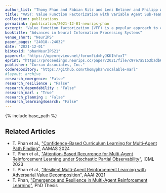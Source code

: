 ```yaml
---
author_list: "Thomy Phan and Fabian Ritz and Lenz Belzner and Philipp Altmann and Thomas Gabor and Claudia Linnhoff-Popien"
title: "VAST: Value Function Factorization with Variable Agent Sub-Teams"
collection: publications
permalink: /publication/2021-12-01-neurips-phan
excerpt: 'Value function factorization (VFF) is a popular approach to cooperative multi-agent reinforcement learning in order to learn local value functions from global rewards. However, state-of-the-art VFF is limited to a handful of agents in most domains. We hypothesize that this is due to the flat factorization scheme, where the VFF operator becomes a performance bottleneck with an increasing number of agents. Therefore, we propose VFF with variable agent sub-teams (VAST). VAST approximates a factorization for sub-teams which can be defined in an arbitrary way and vary over time, e.g., to adapt to different situations. The sub-team values are then linearly decomposed for all sub-team members. Thus, VAST can learn on a more focused and compact input representation of the original VFF operator. We evaluate VAST in three multi-agent domains and show that VAST can significantly outperform state-of-the-art VFF, when the number of agents is sufficiently large.'
booktitle: "Advances in Neural Information Processing Systems"
venue_short: "NeurIPS"
paper_pages: "24018--24032"
date: "2021-12-01"
bibtexid: "phanNeurIPS21"
paperurl: "https://openreview.net/forum?id=hyJKKIhfxxT"
eprint: "https://proceedings.neurips.cc/paper/2021/file/c97e7a5153badb6576d8939469f58336-Paper.pdf"
publisher: "Curran Associates, Inc."
coderepository: "https://github.com/thomyphan/scalable-marl"
#layout: archive
research_emergence: "False"
research_resilience : "False"
research_dependability : "False"
research_marl : "True"
research_planning : "False"
research_learning4search: "False"
---
```


{% include base_path %}

## Related Articles
- T. Phan et al., ["Confidence-Based Curriculum Learning for Multi-Agent Path Finding"](https://thomyphan.github.io/publication/2024-05-01-aamas-phan), AAMAS 2024
- T. Phan et al., ["Attention-Based Recurrence for Multi-Agent Reinforcement Learning under Stochastic Partial Observability"](https://thomyphan.github.io/publication/2023-07-01-icml-phan), ICML 2023
- T. Phan et al., ["Resilient Multi-Agent Reinforcement Learning with Adversarial Value Decomposition"](https://thomyphan.github.io/publication/2021-02-01-aaai-phan), AAAI 2021
- T. Phan, ["Emergence and Resilience in Multi-Agent Reinforcement Learning"](https://thomyphan.github.io/publication/2023-06-26-phd-thesis-phan), PhD Thesis
